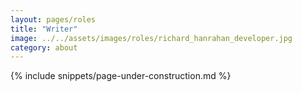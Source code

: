 ```yaml
---
layout: pages/roles
title: "Writer"
image: ../../assets/images/roles/richard_hanrahan_developer.jpg
category: about
---
```


{% include snippets/page-under-construction.md %}